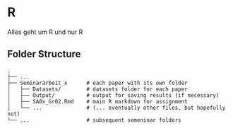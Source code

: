 # R
Alles geht um R und nur R

## Folder Structure

    .
    ├── ...
    ├── Seminararbeit_x      # each paper with its own folder
    │   ├── Datasets/        # datasets folder for each paper
    │   ├── Output/          # output for saving results (if necessary)
	│   ├── SA0x_Gr02.Rmd    # main R markdown for assignment 
    │   └── ...              # (... eventually other files, but hopefully not)
    └── ...                  # subsequent semeninar folders